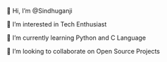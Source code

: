 👋 Hi, I’m @Sindhuganji

👀 I’m interested in Tech Enthusiast

🌱 I’m currently learning 
Python and C Language

💞️ I’m looking to collaborate on Open Source Projects 

<!---
Sindhuganji/Sindhuganji is a ✨ special ✨ repository because its `README.md` (this file) appears on your GitHub profile.
You can click the Preview link to take a look at your changes.
--->
